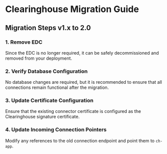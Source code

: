 # Clearinghouse Migration Guide

## Migration Steps v1.x to 2.0

### 1. Remove EDC
Since the EDC is no longer required, it can be safely decommissioned and removed from your deployment.

### 2. Verify Database Configuration
No database changes are required, but it is recommended to ensure that all connections remain functional after the migration.

### 3. Update Certificate Configuration
Ensure that the existing connector certificate is configured as the Clearinghouse signature certificate.

### 4. Update Incoming Connection Pointers
Modify any references to the old connection endpoint and point them to `ch-app`.

